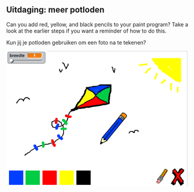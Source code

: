 ## Uitdaging: meer potloden

Can you add red, yellow, and black pencils to your paint program? Take a look at the earlier steps if you want a reminder of how to do this.

Kun jij je potloden gebruiken om een foto na te tekenen?

![screenshot](images/paint-final.png)